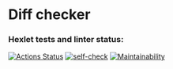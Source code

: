 # Diff checker

### Hexlet tests and linter status:
[![Actions Status](https://github.com/VsevolodLoboda/php-project-lvl2/workflows/hexlet-check/badge.svg)](https://github.com/VsevolodLoboda/php-project-lvl2/actions)
[![self-check](https://github.com/VsevolodLoboda/php-project-lvl2/actions/workflows/self-check.yml/badge.svg?branch=main)](https://github.com/VsevolodLoboda/php-project-lvl2/actions/workflows/self-check.yml)
[![Maintainability](https://api.codeclimate.com/v1/badges/d0cc5a04c449a0f24cd6/maintainability)](https://codeclimate.com/github/VsevolodLoboda/php-project-lvl2/maintainability)
